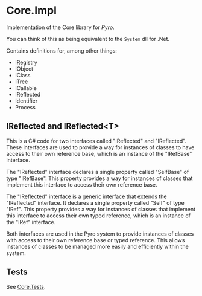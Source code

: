 ﻿# Core.Impl
Implementation of the Core library for *Pyro*.

You can think of this as being equivalent to the `System` dll for .Net.

Contains definitions for, among other things:
* IRegistry
* IObject
* IClass
* ITree
* ICallable
* IReflected
* Identifier
* Process

## IReflected and IReflected\<T\>

This is a C# code for two interfaces called "IReflected" and "IReflected<T>". These interfaces are used to provide a way for instances of classes to have access to their own reference base, which is an instance of the "IRefBase" interface.

The "IReflected" interface declares a single property called "SelfBase" of type "IRefBase". This property provides a way for instances of classes that implement this interface to access their own reference base.

The "IReflected<T>" interface is a generic interface that extends the "IReflected" interface. It declares a single property called "Self" of type "IRef<T>". This property provides a way for instances of classes that implement this interface to access their own typed reference, which is an instance of the "IRef<T>" interface.

Both interfaces are used in the Pyro system to provide instances of classes with access to their own reference base or typed reference. This allows instances of classes to be managed more easily and efficiently within the system.
 
## Tests
See [Core.Tests](https://github.cschladetsch/Pyro/Tests/Core).

